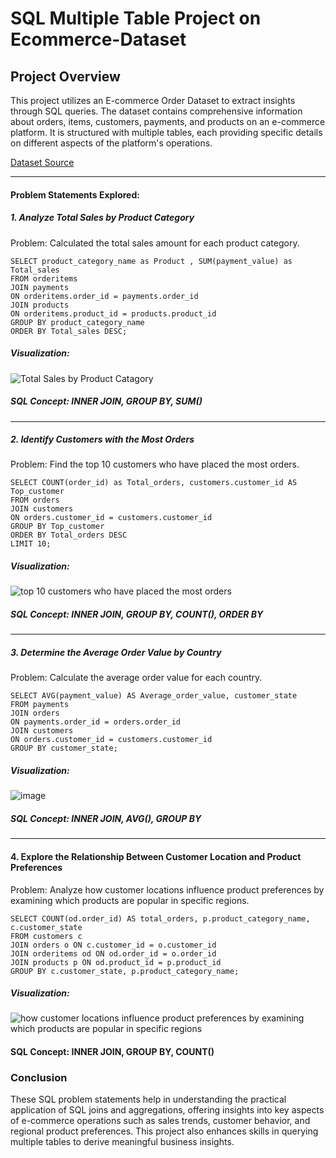# SQL Multiple Table Project on Ecommerce-Dataset

## Project Overview
This project utilizes an E-commerce Order Dataset to extract insights through SQL queries. The dataset contains comprehensive information about orders, items, customers, payments, and products on an e-commerce platform. It is structured with multiple tables, each providing specific details on different aspects of the platform's operations.

[Dataset Source](https://www.kaggle.com/datasets/bytadit/ecommerce-order-dataset)

---


#### Problem Statements Explored:

##### 1. Analyze Total Sales by Product Category

Problem: Calculated the total sales amount for each product category.

```mysql
SELECT product_category_name as Product , SUM(payment_value) as Total_sales
FROM orderitems
JOIN payments 
ON orderitems.order_id = payments.order_id
JOIN products 
ON orderitems.product_id = products.product_id
GROUP BY product_category_name
ORDER BY Total_sales DESC;
```

##### Visualization: 

![Total Sales by Product Catagory](https://github.com/user-attachments/assets/3c505374-283c-4f7d-95a5-220117b62fc2)


##### SQL Concept: INNER JOIN, GROUP BY, SUM()

---

##### 2. Identify Customers with the Most Orders

Problem: Find the top 10 customers who have placed the most orders.

```mysql
SELECT COUNT(order_id) as Total_orders, customers.customer_id AS Top_customer
FROM orders
JOIN customers 
ON orders.customer_id = customers.customer_id
GROUP BY Top_customer
ORDER BY Total_orders DESC
LIMIT 10;
```
##### Visualization: 

![top 10 customers who have placed the most orders](https://github.com/user-attachments/assets/c2d6f829-3492-4c64-a3fa-720d0a13be43)


##### SQL Concept: INNER JOIN, GROUP BY, COUNT(), ORDER BY

---

##### 3. Determine the Average Order Value by Country

Problem: Calculate the average order value for each country.

```mysql
SELECT AVG(payment_value) AS Average_order_value, customer_state
FROM payments
JOIN orders
ON payments.order_id = orders.order_id
JOIN customers
ON orders.customer_id = customers.customer_id
GROUP BY customer_state;
```

##### Visualization: 

![image](https://github.com/user-attachments/assets/5a3a37ee-41a8-45aa-af13-8c67d773653f)


##### SQL Concept: INNER JOIN, AVG(), GROUP BY

---


#### 4. Explore the Relationship Between Customer Location and Product Preferences



Problem: Analyze how customer locations influence product preferences by examining which products are popular in specific regions.

```mysql
SELECT COUNT(od.order_id) AS total_orders, p.product_category_name, c.customer_state
FROM customers c
JOIN orders o ON c.customer_id = o.customer_id
JOIN orderitems od ON od.order_id = o.order_id
JOIN products p ON od.product_id = p.product_id
GROUP BY c.customer_state, p.product_category_name;
```
##### Visualization:

![how customer locations influence product preferences by examining which products are popular in specific regions](https://github.com/user-attachments/assets/76bca5a9-bdf0-440c-962c-7c7bc6b44dc7)


#### SQL Concept: INNER JOIN, GROUP BY, COUNT()

### Conclusion
These SQL problem statements help in understanding the practical application of SQL joins and aggregations, offering insights into key aspects of e-commerce operations such as sales trends, customer behavior, and regional product preferences. This project also enhances skills in querying multiple tables to derive meaningful business insights.
